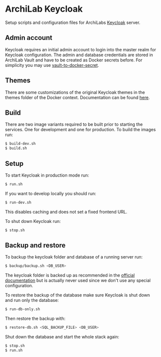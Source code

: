 # ArchiLab Keycloak

Setup scripts and configuration files for ArchiLabs
[Keycloak](https://www.keycloak.org/) server.

## Admin account

Keycloak requires an initial admin account to login into the master realm for
Keycloak configuration. The admin and database credentials are stored in
ArchiLab Vault and have to be created as Docker secrets before. For simplicity
you may use
[vault-to-docker-secret](https://github.com/Archi-Lab/vault-to-docker-secret).

## Themes

There are some customizations of the original Keycloak themes in the themes
folder of the Docker context. Documentation can be found
[here](https://www.keycloak.org/docs/latest/server_development/#_themes).

## Build

There are two image variants required to be built prior to starting the
services. One for development and one for production. To build the images run:

```bash
$ build-dev.sh
$ build.sh
```

## Setup

To start Keycloak in production mode run:

```bash
$ run.sh
```

If you want to develop locally you should run:

```bash
$ run-dev.sh
```

This disables caching and does not set a fixed frontend URL.

To shut down Keycloak run:

```bash
$ stop.sh
```

## Backup and restore

To backup the keycloak folder and database of a running server run:

```bash
$ backup/backup.sh <DB_USER>
```

The keycloak folder is backed up as recommended in the
[official documentation](https://www.keycloak.org/docs/latest/upgrading/#_prep_migration)
but is actually never used since we don't use any special configuration.

To restore the backup of the database make sure Keycloak is shut down and run
only the database:

```bash
$ run-db-only.sh
```

Then restore the backup with:

```bash
$ restore-db.sh <SQL_BACKUP_FILE> <DB_USER>
```

Shut down the database and start the whole stack again:

```bash
$ stop.sh
$ run.sh
```

